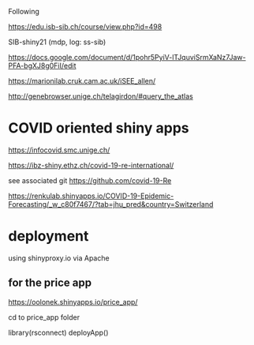 

Following 

https://edu.isb-sib.ch/course/view.php?id=498

SIB-shiny21 (mdp, log: ss-sib)

https://docs.google.com/document/d/1pohr5PyiV-lTJquviSrmXaNz7Jaw-PFA-bgXJ8g0FiI/edit



https://marionilab.cruk.cam.ac.uk/iSEE_allen/

http://genebrowser.unige.ch/telagirdon/#query_the_atlas


# COVID oriented shiny apps

https://infocovid.smc.unige.ch/

https://ibz-shiny.ethz.ch/covid-19-re-international/

see associated git 
https://github.com/covid-19-Re


https://renkulab.shinyapps.io/COVID-19-Epidemic-Forecasting/_w_c80f7467/?tab=jhu_pred&country=Switzerland


# deployment

using shinyproxy.io
via Apache

## for the price app
https://oolonek.shinyapps.io/price_app/

cd to price_app folder

library(rsconnect)
deployApp()
